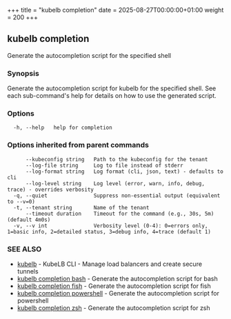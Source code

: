 +++
title = "kubelb completion"
date = 2025-08-27T00:00:00+01:00
weight = 200
+++

## kubelb completion

Generate the autocompletion script for the specified shell

### Synopsis

Generate the autocompletion script for kubelb for the specified shell.
See each sub-command's help for details on how to use the generated script.

### Options

```
  -h, --help   help for completion
```

### Options inherited from parent commands

```
      --kubeconfig string   Path to the kubeconfig for the tenant
      --log-file string     Log to file instead of stderr
      --log-format string   Log format (cli, json, text) - defaults to cli
      --log-level string    Log level (error, warn, info, debug, trace) - overrides verbosity
  -q, --quiet               Suppress non-essential output (equivalent to --v=0)
  -t, --tenant string       Name of the tenant
      --timeout duration    Timeout for the command (e.g., 30s, 5m) (default 4m0s)
  -v, --v int               Verbosity level (0-4): 0=errors only, 1=basic info, 2=detailed status, 3=debug info, 4=trace (default 1)
```

### SEE ALSO

* [kubelb](../kubelb)  - KubeLB CLI - Manage load balancers and create secure tunnels
* [kubelb completion bash](../kubelb_completion_bash)  - Generate the autocompletion script for bash
* [kubelb completion fish](../kubelb_completion_fish)  - Generate the autocompletion script for fish
* [kubelb completion powershell](../kubelb_completion_powershell)  - Generate the autocompletion script for powershell
* [kubelb completion zsh](../kubelb_completion_zsh)  - Generate the autocompletion script for zsh
